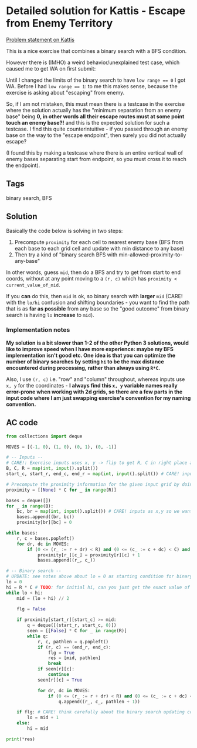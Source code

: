 # Detailed solution for Kattis - Escape from Enemy Territory

[Problem statement on Kattis](https://open.kattis.com/problems/enemyterritory)

This is a nice exercise that combines a binary search with a BFS condition.

However there is (IMHO) a weird behavior/unexplained test case, which caused me to get WA on first submit:

Until I changed the limits of the binary search to have `low range == 0` I got WA. Before I had `low range == 1`: to me this makes sense, because the exercise is asking about "escaping" from enemy.

So, if I am not mistaken, this must mean there is a testcase in the exercise where the solution actually has the "minimum separation from an enemy base" being **0, in other words all their escape routes must at some point touch an enemy base?!** and this is the expected solution for such a testcase. I find this quite counterintuitive - if you passed through an enemy base on the way to the "escape endpoint", then surely you did not actually escape?

(I found this by making a testcase where there is an entire vertical wall of enemy bases separating start from endpoint, so you must cross it to reach the endpoint).


## Tags

binary search, BFS

## Solution

Basically the code below is solving in two steps:

1. Precompute `proximity` for each cell to nearest enemy base (BFS from each base to each grid cell and update with min distance to any base)
2. Then try a kind of "binary search BFS with min-allowed-proximity-to-any-base"

In other words, guess `mid`, then do a BFS and try to get from start to end coords, without at any point moving to a `(r, c)` which has `proximity < current_value_of_mid`.

If you **can** do this, then `mid` is ok, so binary search with **larger** `mid` (CARE! with the `lo/hi` confusion and shifting boundaries - you want to find the path that is as **far as possible** from any base so the "good outcome" from binary search is having `lo` **increase** to `mid`).

### Implementation notes

**My solution is a bit slower than 1-2 of the other Python 3 solutions, would like to improve speed when I have more experience: maybe my BFS implementation isn't good etc. One idea is that you can optimize the number of binary searches by setting `hi` to be the max distance encountered during processing, rather than always using `R*C`.**

Also, I use `(r, c)` i.e. "row" and "column" throughout, whereas inputs use `x, y` for the coordinates - **I always find this `x, y` variable names really error-prone when working with 2d grids, so there are a few parts in the input code where I am just swapping exercise's convention for my naming convention.**


## AC code

```python
from collections import deque

MOVES = [(-1, 0), (1, 0), (0, 1), (0, -1)]

# -- Inputs --
# CARE!: Exercise inputs uses x, y -> flip to get R, C in right place as my preference instead of y, x
B, C, R = map(int, input().split())
start_c, start_r, end_c, end_r = map(int, input().split()) # CARE! inputs as x,y so we want r,c so take them in as c,r

# Precompute the proximity information for the given input grid by doing BFS
proximity = [[None] * C for _ in range(R)]

bases = deque([])
for _ in range(B):
    bc, br = map(int, input().split()) # CARE! inputs as x,y so we want r,c so take them in as c,r
    bases.append((br, bc))
    proximity[br][bc] = 0

while bases:
    r, c = bases.popleft()
    for dr, dc in MOVES:
        if (0 <= (r_ := r + dr) < R) and (0 <= (c_ := c + dc) < C) and proximity[r_][c_] == None:
            proximity[r_][c_] = proximity[r][c] + 1
            bases.append((r_, c_))

# -- Binary search --
# UPDATE: see notes above about lo = 0 as starting condition for binary search (I had lo = 1 originally but it gives WA/RTE)
lo = 0
hi = R * C # TODO: for initial hi, can you just get the exact value of the highest distance from the bases precompute step earlier?
while lo < hi:
    mid = (lo + hi) // 2

    flg = False 
    
    if proximity[start_r][start_c] >= mid:
        q = deque([(start_r, start_c, 0)])
        seen = [[False] * C for _ in range(R)]
        while q:
            r, c, pathlen = q.popleft()
            if (r, c) == (end_r, end_c):
                flg = True
                res = [mid, pathlen]
                break
            if seen[r][c]:
                continue
            seen[r][c] = True

            for dr, dc in MOVES:
                if (0 <= (r_ := r + dr) < R) and (0 <= (c_ := c + dc) < C) and proximity[r_][c_] >= mid:
                    q.append((r_, c_, pathlen + 1))

    if flg: # CARE! think carefully about the binary search updating conditions here, see notes above.
        lo = mid + 1
    else:
        hi = mid

print(*res)
```